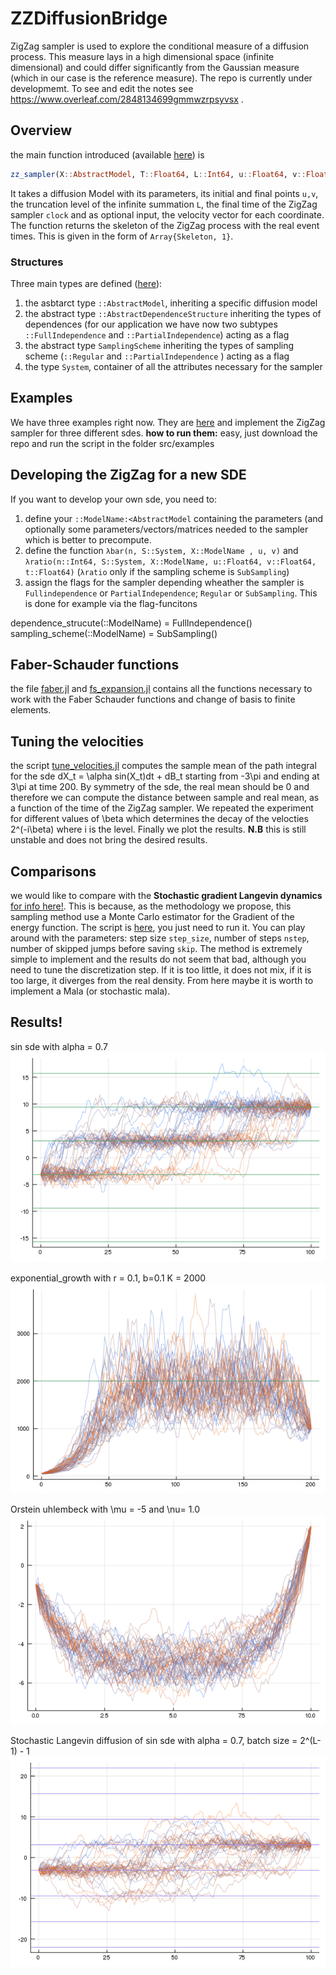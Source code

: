 # ZZDiffusionBridge
ZigZag sampler is used to explore the conditional measure of a diffusion process. This measure lays in a high dimensional space (infinite dimensional) and could differ significantly from the Gaussian measure (which in our case is the reference measure). The repo is currently under developmemt. To see and edit the notes see https://www.overleaf.com/2848134699gmmwzrpsyvsx .


## Overview
the main function introduced (available [here](src/zz_sampler.jl)) is  

```julia
zz_sampler(X::AbstractModel, T::Float64, L::Int64, u::Float64, v::Float64, clock::Float64; θ = fill(1.0, 2<<L - 1))
```

It takes a diffusion Model with its parameters, its initial and final points `u,v`, the truncation level of the infinite summation `L`, the final time of the ZigZag sampler `clock` and as optional input, the velocity vector for each coordinate. The function returns the skeleton of the ZigZag process with the real event times. This is given in the form of `Array{Skeleton, 1}`. 

### Structures
Three main types are defined ([here](src/types.jl)): 
1. the asbtarct type `::AbstractModel`, inheriting a specific diffusion model
2. the abstract type `::AbstractDependenceStructure` inheriting the types of dependences (for our application we have now two subtypes `::FullIndependence` and `::PartialIndependence`) acting as a flag
3. the abstract type `SamplingScheme` inheriting the types of sampling scheme (`::Regular` and `::PartialIndependence` ) acting as a flag
4. the type `System`, container of all the attributes necessary for the sampler

## Examples
We have three examples right now. They are [here](/scripts/examples) and implement the ZigZag sampler for three different sdes. **how to run them:** easy, just download the repo and run the script in the folder src/examples 

## Developing the ZigZag for a new SDE
If you want to develop your own sde, you need to:
1. define your  `::ModelName:<AbstractModel` containing the parameters (and optionally some parameters/vectors/matrices needed to the sampler which is better to precompute.
2. define the function `λbar(n, S::System, X::ModelName , u, v)` and `λratio(n::Int64, S::System, X::ModelName, u::Float64, v::Float64, t::Float64)` (`λratio` only if the sampling scheme is `SubSampling`)
3. assign the flags for the sampler depending wheather the sampler is `Fullindependence` or `PartialIndependence`; `Regular` or `SubSampling`. This is done for example via the flag-funcitons

dependence_strucute(::ModelName) = FullIndependence()
sampling_scheme(::ModelName) = SubSampling()
## Faber-Schauder functions
the file [faber.jl](src/faber.jl) and [fs_expansion.jl](src/fs_expansion.jl) contains all the functions necessary to work with the Faber Schauder functions and change of basis to finite elements. 

## Tuning the velocities
the script [tune_velocities.jl](scripts/tune_velocities.jl) computes the sample mean of the path integral for the sde dX_t = \alpha sin(X_t)dt + dB_t starting from -3\pi and ending at 3\pi at time 200. By symmetry of the sde, the real mean should be 0 and therefore we can compute the distance between sample and real mean, as a function of the time of the ZigZag sampler. We repeated the experiment for different values of \beta which determines the decay of the velocties 2^(-i\beta) where i is the level. Finally we plot the results. **N.B** this is still unstable and does not bring the desired results. 

## Comparisons
we would like to compare with the **Stochastic gradient Langevin dynamics** [for info here!](https://en.wikipedia.org/wiki/Stochastic_gradient_Langevin_dynamics). This is because, as the methodology we propose, this sampling method use a Monte Carlo estimator for the Gradient of the energy function. The script is [here](scripts/s_langevin_diffusion.jl), you just need to run it. You can play around with the parameters: step size `step_size`, number of steps `nstep`, number of skipped jumps before saving `skip`.  The method is extremely simple to implement and the results do not seem that bad, although you need to tune the discretization step. If it is too little, it does not mix, if it is too large, it diverges from the real density. From here maybe it is worth to implement a Mala (or stochastic mala).

## Results!
sin sde with alpha = 0.7
![temp](output/sin_07.png)

exponential_growth with r = 0.1, b=0.1 K = 2000
![temp](output/exp_growth_01_01_2000.png)

Orstein uhlembeck with \mu = -5 and \nu= 1.0
![temp](output/ou_1_m5.png)

Stochastic Langevin diffusion of sin sde with alpha = 0.7, batch size = 2^(L-1) - 1 
![temp](output/langevin_sampler_sin_07.png)

